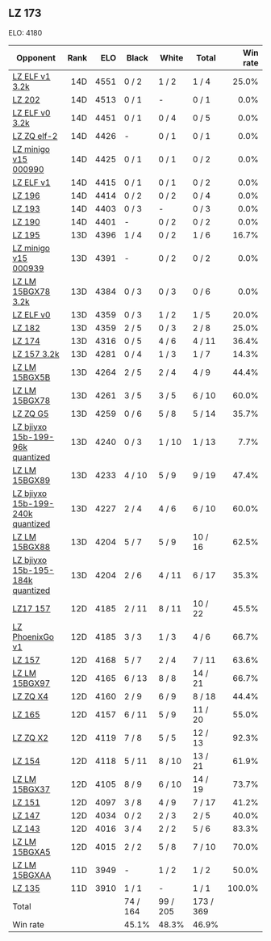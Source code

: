 ## LZ 173 ##

ELO: 4180

Opponent | Rank | ELO | Black | White | Total | Win rate
---------|-----:|----:|-------|-------|-------|-------:
[LZ ELF v1 3.2k](LZ%20ELF%20v1%203.2k.md) | 14D | 4551 | 0 / 2 | 1 / 2 | 1 / 4 | 25.0%
[LZ 202](LZ%20202.md) | 14D | 4513 | 0 / 1 | - | 0 / 1 | 0.0%
[LZ ELF v0 3.2k](LZ%20ELF%20v0%203.2k.md) | 14D | 4451 | 0 / 1 | 0 / 4 | 0 / 5 | 0.0%
[LZ ZQ elf-2](LZ%20ZQ%20elf-2.md) | 14D | 4426 | - | 0 / 1 | 0 / 1 | 0.0%
[LZ minigo v15 000990](LZ%20minigo%20v15%20000990.md) | 14D | 4425 | 0 / 1 | 0 / 1 | 0 / 2 | 0.0%
[LZ ELF v1](LZ%20ELF%20v1.md) | 14D | 4415 | 0 / 1 | 0 / 1 | 0 / 2 | 0.0%
[LZ 196](LZ%20196.md) | 14D | 4414 | 0 / 2 | 0 / 2 | 0 / 4 | 0.0%
[LZ 193](LZ%20193.md) | 14D | 4403 | 0 / 3 | - | 0 / 3 | 0.0%
[LZ 190](LZ%20190.md) | 14D | 4401 | - | 0 / 2 | 0 / 2 | 0.0%
[LZ 195](LZ%20195.md) | 13D | 4396 | 1 / 4 | 0 / 2 | 1 / 6 | 16.7%
[LZ minigo v15 000939](LZ%20minigo%20v15%20000939.md) | 13D | 4391 | - | 0 / 2 | 0 / 2 | 0.0%
[LZ LM 15BGX78 3.2k](LZ%20LM%2015BGX78%203.2k.md) | 13D | 4384 | 0 / 3 | 0 / 3 | 0 / 6 | 0.0%
[LZ ELF v0](LZ%20ELF%20v0.md) | 13D | 4359 | 0 / 3 | 1 / 2 | 1 / 5 | 20.0%
[LZ 182](LZ%20182.md) | 13D | 4359 | 2 / 5 | 0 / 3 | 2 / 8 | 25.0%
[LZ 174](LZ%20174.md) | 13D | 4316 | 0 / 5 | 4 / 6 | 4 / 11 | 36.4%
[LZ 157 3.2k](LZ%20157%203.2k.md) | 13D | 4281 | 0 / 4 | 1 / 3 | 1 / 7 | 14.3%
[LZ LM 15BGX5B](LZ%20LM%2015BGX5B.md) | 13D | 4264 | 2 / 5 | 2 / 4 | 4 / 9 | 44.4%
[LZ LM 15BGX78](LZ%20LM%2015BGX78.md) | 13D | 4261 | 3 / 5 | 3 / 5 | 6 / 10 | 60.0%
[LZ ZQ G5](LZ%20ZQ%20G5.md) | 13D | 4259 | 0 / 6 | 5 / 8 | 5 / 14 | 35.7%
[LZ bjiyxo 15b-199-96k quantized](LZ%20bjiyxo%2015b-199-96k%20quantized.md) | 13D | 4240 | 0 / 3 | 1 / 10 | 1 / 13 | 7.7%
[LZ LM 15BGX89](LZ%20LM%2015BGX89.md) | 13D | 4233 | 4 / 10 | 5 / 9 | 9 / 19 | 47.4%
[LZ bjiyxo 15b-199-240k quantized](LZ%20bjiyxo%2015b-199-240k%20quantized.md) | 13D | 4227 | 2 / 4 | 4 / 6 | 6 / 10 | 60.0%
[LZ LM 15BGX88](LZ%20LM%2015BGX88.md) | 13D | 4204 | 5 / 7 | 5 / 9 | 10 / 16 | 62.5%
[LZ bjiyxo 15b-195-184k quantized](LZ%20bjiyxo%2015b-195-184k%20quantized.md) | 13D | 4204 | 2 / 6 | 4 / 11 | 6 / 17 | 35.3%
[LZ17 157](LZ17%20157.md) | 12D | 4185 | 2 / 11 | 8 / 11 | 10 / 22 | 45.5%
[LZ PhoenixGo v1](LZ%20PhoenixGo%20v1.md) | 12D | 4185 | 3 / 3 | 1 / 3 | 4 / 6 | 66.7%
[LZ 157](LZ%20157.md) | 12D | 4168 | 5 / 7 | 2 / 4 | 7 / 11 | 63.6%
[LZ LM 15BGX97](LZ%20LM%2015BGX97.md) | 12D | 4165 | 6 / 13 | 8 / 8 | 14 / 21 | 66.7%
[LZ ZQ X4](LZ%20ZQ%20X4.md) | 12D | 4160 | 2 / 9 | 6 / 9 | 8 / 18 | 44.4%
[LZ 165](LZ%20165.md) | 12D | 4157 | 6 / 11 | 5 / 9 | 11 / 20 | 55.0%
[LZ ZQ X2](LZ%20ZQ%20X2.md) | 12D | 4119 | 7 / 8 | 5 / 5 | 12 / 13 | 92.3%
[LZ 154](LZ%20154.md) | 12D | 4118 | 5 / 11 | 8 / 10 | 13 / 21 | 61.9%
[LZ LM 15BGX37](LZ%20LM%2015BGX37.md) | 12D | 4105 | 8 / 9 | 6 / 10 | 14 / 19 | 73.7%
[LZ 151](LZ%20151.md) | 12D | 4097 | 3 / 8 | 4 / 9 | 7 / 17 | 41.2%
[LZ 147](LZ%20147.md) | 12D | 4034 | 0 / 2 | 2 / 3 | 2 / 5 | 40.0%
[LZ 143](LZ%20143.md) | 12D | 4016 | 3 / 4 | 2 / 2 | 5 / 6 | 83.3%
[LZ LM 15BGXA5](LZ%20LM%2015BGXA5.md) | 12D | 4015 | 2 / 2 | 5 / 8 | 7 / 10 | 70.0%
[LZ LM 15BGXAA](LZ%20LM%2015BGXAA.md) | 11D | 3949 | - | 1 / 2 | 1 / 2 | 50.0%
[LZ 135](LZ%20135.md) | 11D | 3910 | 1 / 1 | - | 1 / 1 | 100.0%
Total | | | 74 / 164 | 99 / 205 | 173 / 369 | 
Win rate| | | 45.1% | 48.3% | 46.9% | 
